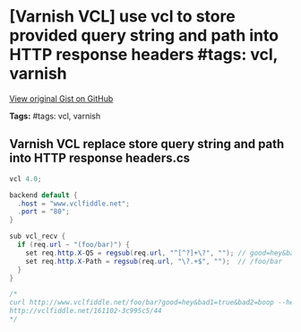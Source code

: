 # [Varnish VCL] use vcl to store provided query string and path into HTTP response headers #tags: vcl, varnish

[View original Gist on GitHub](https://gist.github.com/Integralist/835e6ce181584bec9ba6391d29ebaf12)

**Tags:** #tags: vcl, varnish

## Varnish VCL replace store query string and path into HTTP response headers.cs

```c#
vcl 4.0;

backend default { 
  .host = "www.vclfiddle.net"; 
  .port = "80"; 
}

sub vcl_recv {
  if (req.url ~ "(foo/bar)") {
    set req.http.X-QS = regsub(req.url, "^[^?]+\?", ""); // good=hey&bad1=true&bad2=boop
    set req.http.X-Path = regsub(req.url, "\?.+$", "");  // /foo/bar
  }
}

/*
curl http://www.vclfiddle.net/foo/bar?good=hey&bad1=true&bad2=boop --header 'User-Agent: vclFiddle'
http://vclfiddle.net/161102-3c995c5/44
*/
```

